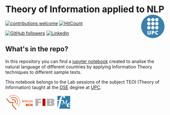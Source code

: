 # Theory of Information applied to NLP  <a href="https://www.upc.edu/ca"><img src="images/upc-logo.gif" width=75 align=right></a>

<!-- badges: start -->
[![contributions welcome](https://img.shields.io/badge/contributions-welcome-brightgreen.svg?style=flat)](https://github.com/TomasGadea/NLP-StochasticProperties/issues/new)
[![HitCount](http://hits.dwyl.com/TomasGadea/NLP-StochasticProperties.svg)](http://hits.dwyl.com/TomasGadea/NLP-StochasticProperties)

[![GitHub followers](https://img.shields.io/github/followers/TomasGadea?label=Follow&style=social)](https://github.com/TomasGadea)
[![Linkedin](https://img.shields.io/static/v1?label=LinkedIn&message=Contact&style=social&logo=Linkedin)](https://www.linkedin.com/in/tomas-gadea/)
<!-- badges: end -->


## What's in the repo?

In this repository you can find a [jupyter notebook](https://jupyter.org/) created to analise the natural language of different countries by applying Information Theory techniques to different sample texts.

This notebook belongs to the Lab sessions of the subject TEOI (Theory of Information) taught at the [DSE](https://dse.upc.edu/ca) degree at [UPC](https://www.upc.edu/ca).



<a href="https://telecos.upc.edu/ca"><img src="images/telecos-logo.png" height=50 align=left></a>
<a href="https://www.fib.upc.edu/"><img src="images/fib-logo.png" height=50 align=left></a>
<a href="https://fme.upc.edu/ca"><img src="images/fme-logo.png" height=50 align=left></a>
